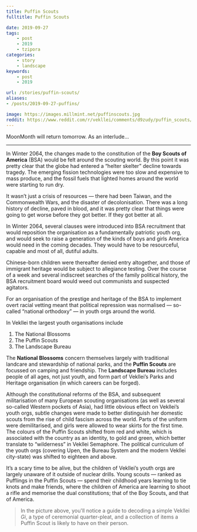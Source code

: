 ```yaml
---
title: Puffin Scouts
fulltitle: Puffin Scouts

date: 2019-09-27
tags:
    - post
    - 2019
    - tzipora
categories:
    - story
    - landscape
keywords:
    - post
    - 2019

url: /stories/puffin-scouts/
aliases:
- /posts/2019-09-27-puffins/

image: https://images.millmint.net/puffinscouts.jpg
reddit: https://www.reddit.com/r/vekllei/comments/d9zudy/puffin_scouts/
---
```


MoonMonth will return tomorrow. As an interlude...

*****

In Winter 2064, the changes made to the constitution of the **Boy Scouts of America** (BSA) would be felt around the scouting world. By this point it was pretty clear that the globe had entered a “helter skelter” decline towards tragedy. The emerging fission technologies were too slow and expensive to mass produce, and the fossil fuels that lighted homes around the world were starting to run dry.

It wasn’t just a crisis of resources — there had been Taiwan, and the Commonwealth Wars, and the disaster of decolonisation. There was a long history of decline, paved in blood, and it was pretty clear that things were going to get worse before they got better. If they got better at all.

In Winter 2064, several clauses were introduced into BSA recruitment that would reposition the organisation as a fundamentally patriotic youth org, and would seek to raise a generation of the kinds of boys and girls America would need in the coming decades. They would have to be resourceful, capable and most of all, dutiful adults.

Chinese-born children were thereafter denied entry altogether, and those of immigrant heritage would be subject to allegiance testing. Over the course of a week and several indiscreet searches of the family political history, the BSA recruitment board would weed out communists and suspected agitators.

For an organisation of the prestige and heritage of the BSA to implement overt racial vetting meant that political repression was normalised — so-called “national orthodoxy” — in youth orgs around the world.

In Vekllei the largest youth organisations include

1. The National Blossoms
2. The Puffin Scouts
3. The Landscape Bureau

The **National Blossoms** concern themselves largely with traditional landcare and stewardship of national parks, and the **Puffin Scouts** are focussed on camping and friendship. The **Landscape Bureau** includes people of all ages, not just youth, and form part of Vekllei’s Parks and Heritage organisation (in which careers can be forged).

Although the constitutional reforms of the BSA, and subsequent militarisation of many European scouting organisations (as well as several so-called Western pockets of Asia), had little obvious effect on Vekllei’s youth orgs, subtle changes were made to better distinguish her domestic scouts from the rise of child fascism across the world. Parts of the uniform were demilitarised, and girls were allowed to wear skirts for the first time. The colours of the Puffin Scouts shifted from red and white, which is associated with the country as an identity, to gold and green, which better translate to “wilderness” in Vekllei Semaphore. The political curriculum of the youth orgs (covering Upen, the Bureau System and the modern Vekllei city-state) was shifted to eighteen and above.

It’s a scary time to be alive, but the children of Vekllei’s youth orgs are largely unaware of it outside of nuclear drills. Young scouts — ranked as Pufflings in the Puffin Scouts — spend their childhood years learning to tie knots and make friends, where the children of America are learning to shoot a rifle and memorise the dual constitutions; that of the Boy Scouts, and that of America.

>In the picture above, you'll notice a guide to decoding a simple Vekllei *Gi*, a type of ceremonial quarter-pleat, and a collection of items a Puffin Scout is likely to have on their person.
